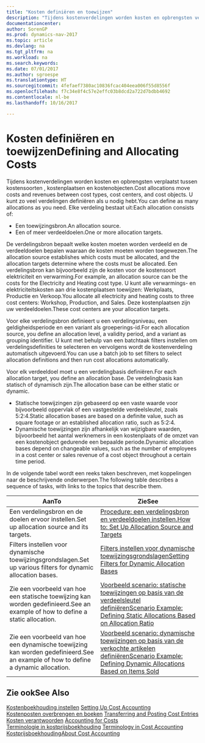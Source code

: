 ```yaml
---
title: "Kosten definiëren en toewijzen"
description: "Tijdens kostenverdelingen worden kosten en opbrengsten verplaatst tussen kostensoorten , kostenplaatsen en kostenobjecten. U kunt zo veel verdelingen definiëren als u nodig hebt."
documentationcenter: 
author: SorenGP
ms.prod: dynamics-nav-2017
ms.topic: article
ms.devlang: na
ms.tgt_pltfrm: na
ms.workload: na
ms.search.keywords: 
ms.date: 07/01/2017
ms.author: sgroespe
ms.translationtype: HT
ms.sourcegitcommit: 4fefaef7380ac10836fcac404eea006f55d8556f
ms.openlocfilehash: f7c34e8f4c57e2effc03b8dcd2a722d7bdbb4692
ms.contentlocale: nl-be
ms.lasthandoff: 10/16/2017

---
```

# <a name="defining-and-allocating-costs"></a><span data-ttu-id="74b02-104">Kosten definiëren en toewijzen</span><span class="sxs-lookup"><span data-stu-id="74b02-104">Defining and Allocating Costs</span></span>
<span data-ttu-id="74b02-105">Tijdens kostenverdelingen worden kosten en opbrengsten verplaatst tussen kostensoorten , kostenplaatsen en kostenobjecten.</span><span class="sxs-lookup"><span data-stu-id="74b02-105">Cost allocations move costs and revenues between cost types, cost centers, and cost objects.</span></span> <span data-ttu-id="74b02-106">U kunt zo veel verdelingen definiëren als u nodig hebt.</span><span class="sxs-lookup"><span data-stu-id="74b02-106">You can define as many allocations as you need.</span></span> <span data-ttu-id="74b02-107">Elke verdeling bestaat uit:</span><span class="sxs-lookup"><span data-stu-id="74b02-107">Each allocation consists of:</span></span>  

-   <span data-ttu-id="74b02-108">Een toewijzingsbron.</span><span class="sxs-lookup"><span data-stu-id="74b02-108">An allocation source.</span></span>  
-   <span data-ttu-id="74b02-109">Een of meer verdeeldoelen.</span><span class="sxs-lookup"><span data-stu-id="74b02-109">One or more allocation targets.</span></span>  

<span data-ttu-id="74b02-110">De verdelingsbron bepaalt welke kosten moeten worden verdeeld en de verdeeldoelen bepalen waaraan de kosten moeten worden toegewezen.</span><span class="sxs-lookup"><span data-stu-id="74b02-110">The allocation source establishes which costs must be allocated, and the allocation targets determine where the costs must be allocated.</span></span> <span data-ttu-id="74b02-111">Een verdelingsbron kan bijvoorbeeld zijn de kosten voor de kostensoort elektriciteit en verwarming.</span><span class="sxs-lookup"><span data-stu-id="74b02-111">For example, an allocation source can be the costs for the Electricity and Heating cost type.</span></span> <span data-ttu-id="74b02-112">U kunt alle verwarmings- en elektriciteitskosten aan drie kostenplaatsen toewijzen: Werkplaats, Productie en Verkoop.</span><span class="sxs-lookup"><span data-stu-id="74b02-112">You allocate all electricity and heating costs to three cost centers: Workshop, Production, and Sales.</span></span> <span data-ttu-id="74b02-113">Deze kostenplaatsen zijn uw verdeeldoelen.</span><span class="sxs-lookup"><span data-stu-id="74b02-113">These cost centers are your allocation targets.</span></span>  

<span data-ttu-id="74b02-114">Voor elke verdelingsbron definieert u een verdelingsniveau, een geldigheidsperiode en een variant als groeperings-id.</span><span class="sxs-lookup"><span data-stu-id="74b02-114">For each allocation source, you define an allocation level, a validity period, and a variant as grouping identifier.</span></span> <span data-ttu-id="74b02-115">U kunt met behulp van een batchtaak filters instellen om verdelingsdefinities te selecteren en vervolgens wordt de kostenverdeling automatisch uitgevoerd.</span><span class="sxs-lookup"><span data-stu-id="74b02-115">You can use a batch job to set filters to select allocation definitions and then run cost allocations automatically.</span></span>  

<span data-ttu-id="74b02-116">Voor elk verdeeldoel moet u een verdelingbasis definiëren.</span><span class="sxs-lookup"><span data-stu-id="74b02-116">For each allocation target, you define an allocation base.</span></span> <span data-ttu-id="74b02-117">De verdelingbasis kan statisch of dynamisch zijn.</span><span class="sxs-lookup"><span data-stu-id="74b02-117">The allocation base can be either static or dynamic.</span></span>  

-   <span data-ttu-id="74b02-118">Statische toewijzingen zijn gebaseerd op een vaste waarde voor bijvoorbeeld oppervlak of een vastgestelde verdeelsleutel, zoals 5:2:4.</span><span class="sxs-lookup"><span data-stu-id="74b02-118">Static allocation bases are based on a definite value, such as square footage or an established allocation ratio, such as 5:2:4.</span></span>  
-   <span data-ttu-id="74b02-119">Dynamische toewijzingen zijn afhankelijk van wijzigbare waarden, bijvoorbeeld het aantal werknemers in een kostenplaats of de omzet van een kostenobject gedurende een bepaalde periode.</span><span class="sxs-lookup"><span data-stu-id="74b02-119">Dynamic allocation bases depend on changeable values, such as the number of employees in a cost center or sales revenue of a cost object throughout a certain time period.</span></span>  

<span data-ttu-id="74b02-120">In de volgende tabel wordt een reeks taken beschreven, met koppelingen naar de beschrijvende onderwerpen.</span><span class="sxs-lookup"><span data-stu-id="74b02-120">The following table describes a sequence of tasks, with links to the topics that describe them.</span></span>

|<span data-ttu-id="74b02-121">Aan</span><span class="sxs-lookup"><span data-stu-id="74b02-121">To</span></span>|<span data-ttu-id="74b02-122">Zie</span><span class="sxs-lookup"><span data-stu-id="74b02-122">See</span></span>|  
|--------|---------|  
|<span data-ttu-id="74b02-123">Een verdelingsbron en de doelen ervoor instellen.</span><span class="sxs-lookup"><span data-stu-id="74b02-123">Set up allocation source and its targets.</span></span>|[<span data-ttu-id="74b02-124">Procedure: een verdelingsbron en verdeeldoelen instellen.</span><span class="sxs-lookup"><span data-stu-id="74b02-124">How to: Set Up Allocation Source and Targets</span></span>](finance-how-to-set-up-allocation-source-and-targets.md)|  
|<span data-ttu-id="74b02-125">Filters instellen voor dynamische toewijzingsgrondslagen.</span><span class="sxs-lookup"><span data-stu-id="74b02-125">Set up various filters for dynamic allocation bases.</span></span>|[<span data-ttu-id="74b02-126">Filters instellen voor dynamische toewijzingsgrondslagen</span><span class="sxs-lookup"><span data-stu-id="74b02-126">Setting Filters for Dynamic Allocation Bases</span></span>](finance-setting-filters-for-dynamic-allocation-bases.md)|  
|<span data-ttu-id="74b02-127">Zie een voorbeeld van hoe een statische toewijzing kan worden gedefinieerd.</span><span class="sxs-lookup"><span data-stu-id="74b02-127">See an example of how to define a static allocation.</span></span>|[<span data-ttu-id="74b02-128">Voorbeeld scenario: statische toewijzingen op basis van de verdeelsleutel definiëren</span><span class="sxs-lookup"><span data-stu-id="74b02-128">Scenario Example: Defining Static Allocations Based on Allocation Ratio</span></span>](finance-scenario-example-defining-static-allocations-based-on-allocation-ratio.md)|  
|<span data-ttu-id="74b02-129">Zie een voorbeeld van hoe een dynamische toewijzing kan worden gedefinieerd.</span><span class="sxs-lookup"><span data-stu-id="74b02-129">See an example of how to define a dynamic allocation.</span></span>|[<span data-ttu-id="74b02-130">Voorbeeld scenario: dynamische toewijzingen op basis van de verkochte artikelen definiëren</span><span class="sxs-lookup"><span data-stu-id="74b02-130">Scenario Example: Defining Dynamic Allocations Based on Items Sold</span></span>](finance-scenario-example-defining-dynamic-allocations-based-on-items-sold.md)|  

## <a name="see-also"></a><span data-ttu-id="74b02-131">Zie ook</span><span class="sxs-lookup"><span data-stu-id="74b02-131">See Also</span></span>  
 <span data-ttu-id="74b02-132">[Kostenboekhouding instellen](finance-set-up-cost-accounting.md) </span><span class="sxs-lookup"><span data-stu-id="74b02-132">[Setting Up Cost Accounting](finance-set-up-cost-accounting.md) </span></span>  
 <span data-ttu-id="74b02-133">[Kostenposten overbrengen en boeken](finance-transfer-and-post-cost-entries.md) </span><span class="sxs-lookup"><span data-stu-id="74b02-133">[Transferring and Posting Cost Entries](finance-transfer-and-post-cost-entries.md) </span></span>  
 <span data-ttu-id="74b02-134">[Kosten verantwoorden](finance-manage-cost-accounting.md) </span><span class="sxs-lookup"><span data-stu-id="74b02-134">[Accounting for Costs](finance-manage-cost-accounting.md) </span></span>  
 <span data-ttu-id="74b02-135">[Terminologie in kostprijsboekhouding](finance-terminology-in-cost-accounting.md) </span><span class="sxs-lookup"><span data-stu-id="74b02-135">[Terminology in Cost Accounting](finance-terminology-in-cost-accounting.md) </span></span>  
 [<span data-ttu-id="74b02-136">Kostprijsboekhouding</span><span class="sxs-lookup"><span data-stu-id="74b02-136">About Cost Accounting</span></span>](finance-about-cost-accounting.md)

